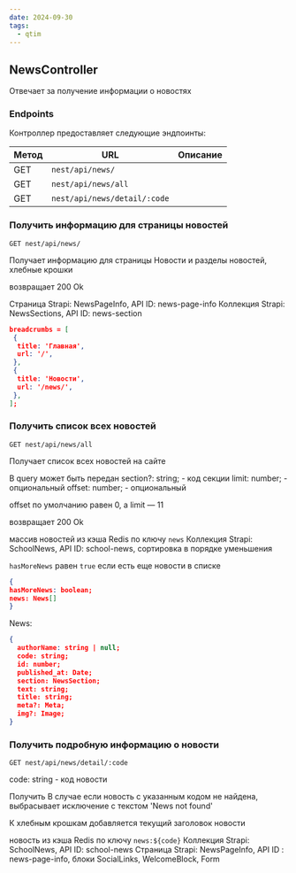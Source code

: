 ```yaml
---
date: 2024-09-30
tags:
  - qtim
---
```

## NewsController

Отвечает за получение информации о новостях

### Endpoints

Контроллер предоставляет следующие эндпоинты:

| Метод | URL                          | Описание |
| ----- | ---------------------------- | -------- |
| GET   | `nest/api/news/`             |          |
| GET   | `nest/api/news/all`          |          |
| GET   | `nest/api/news/detail/:code` |          |

### Получить информацию для страницы новостей

`GET nest/api/news/`

Получает информацию для страницы Новости и разделы новостей, хлебные крошки

возвращает 200 Ok

Страница Strapi: NewsPageInfo, API ID: news-page-info
Коллекция Strapi: NewsSections, API ID: news-section

```json
breadcrumbs = [
 {
  title: 'Главная',
  url: '/',
 },
 {
  title: 'Новости',
  url: '/news/',
 },
];
```

### Получить список всех новостей

`GET nest/api/news/all`

Получает список всех новостей на сайте

В query может быть передан section?: string; - код секции
limit: number; - опциональный
offset: number; - опциональный

offset по умолчанию равен 0, а limit — 11

возвращает 200 Ok

массив новостей из кэша Redis по ключу `news`
Коллекция Strapi: SchoolNews, API ID: school-news, сортировка в порядке уменьшения

`hasMoreNews` равен `true` если есть еще новости в списке

```json
{
hasMoreNews: boolean;
news: News[]
}
```

News:

```json
{
  authorName: string | null;
  code: string;
  id: number;
  published_at: Date;
  section: NewsSection;
  text: string;
  title: string;
  meta?: Meta;
  img?: Image;
}
```

### Получить подробную информацию о новости

`GET nest/api/news/detail/:code`

code: string - код новости

Получить 
В случае если новость с указанным кодом не найдена, выбрасывает исключение с текстом 'News not found'

К хлебным крошкам добавляется текущий заголовок новости

новость из кэша Redis по ключу `news:${code}`
Коллекция Strapi: SchoolNews, API ID: school-news
Страница Strapi: NewsPageInfo, API ID : news-page-info, блоки SocialLinks, WelcomeBlock, Form